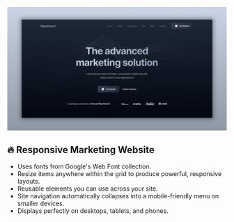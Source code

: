 ![Example Image](./final.png)

## 🔥 Responsive Marketing Website

* Uses fonts from Google's Web Font collection.
* Resize items anywhere within the grid to produce powerful, responsive layouts.
* Reusable elements you can use across your site.
* Site navigation automatically collapses into a mobile-friendly menu on smaller devices.
* Displays perfectly on desktops, tablets, and phones.